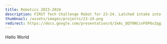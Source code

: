 ```yaml
---
title: Robotics 2023-2024
description: FIRST Tech Challenge Robot for 23-24. Latched intake into a dropping lift, + a double hang and launcher. 
thumbnail: /assets/images/projects/23-24.png
redirect: https://docs.google.com/presentation/d/1kAc_QQT0NCcnFOP8xZqgiIn4SZ1bzW0Rn0KZ1YVO4ic/edit?slide=id.g2a85329ecee_0_6#slide=id.g2a85329ecee_0_6
---
```


Hello World
